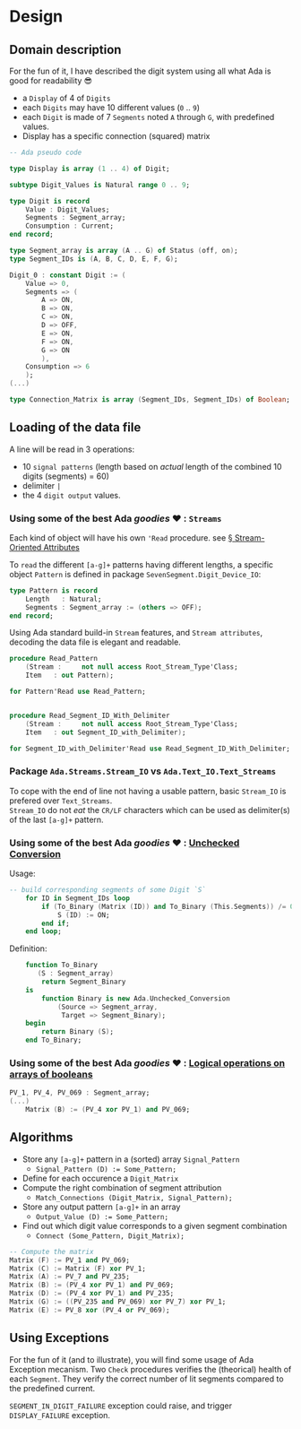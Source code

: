 # Design

## Domain description

For the fun of it, I have described the digit system using all what Ada is good for readability 😎

* a `Display` of 4 of `Digits`
* each `Digits` may have 10 different values (`0` .. `9`)
* each `Digit` is made of 7 `Segments` noted `A` through `G`, with predefined values.
* Display has a specific connection (squared) matrix

```Ada
-- Ada pseudo code

type Display is array (1 .. 4) of Digit;

subtype Digit_Values is Natural range 0 .. 9;

type Digit is record
    Value : Digit_Values;
    Segments : Segment_array;
    Consumption : Current;
end record;

type Segment_array is array (A .. G) of Status (off, on);
type Segment_IDs is (A, B, C, D, E, F, G);

Digit_0 : constant Digit := (
    Value => 0, 
    Segments => (
        A => ON,
        B => ON,
        C => ON,
        D => OFF,
        E => ON,
        F => ON,
        G => ON
        ),
    Consumption => 6
    );
(...)

type Connection_Matrix is array (Segment_IDs, Segment_IDs) of Boolean;

```

## Loading of the data file

A line will be read in 3 operations:

* 10 `signal patterns` (length based on *actual* length of the combined 10 digits (segments) = 60)
* delimiter  `| `
* the 4 `digit output` values.

### Using some of the best Ada *goodies* ❤️ : `Streams`

Each kind of object will have his own `'Read` procedure. see [§ Stream-Oriented Attributes](http://www.ada-auth.org/standards/12rm/html/RM-13-13-2.html)

To `read` the different `[a-g]+` patterns having different lengths, a specific object `Pattern` is defined in package `SevenSegment.Digit_Device_IO`:

```Ada
type Pattern is record
    Length   : Natural;
    Segments : Segment_array := (others => OFF);
end record;
```

Using Ada standard build-in `Stream` features, and `Stream attributes`, decoding the data file is elegant and readable.

```Ada
procedure Read_Pattern
    (Stream :     not null access Root_Stream_Type'Class;
    Item   : out Pattern);

for Pattern'Read use Read_Pattern;


procedure Read_Segment_ID_With_Delimiter
    (Stream :     not null access Root_Stream_Type'Class;
    Item   : out Segment_ID_with_Delimiter);

for Segment_ID_with_Delimiter'Read use Read_Segment_ID_With_Delimiter;
```

### Package `Ada.Streams.Stream_IO` vs `Ada.Text_IO.Text_Streams`
To cope with the end of line not having a usable pattern, basic `Stream_IO` is prefered over `Text_Streams`.<br>
`Stream_IO` do not *eat* the `CR/LF` characters which can be used as delimiter(s) of the last `[a-g]+` pattern.

### Using some of the best Ada *goodies* ❤️ : [Unchecked Conversion](http://www.ada-auth.org/standards/12rm/html/RM-13-9.html)

Usage:

```Ada
-- build corresponding segments of some Digit `S`
    for ID in Segment_IDs loop
        if (To_Binary (Matrix (ID)) and To_Binary (This.Segments)) /= 0 then
            S (ID) := ON;
        end if;
    end loop;
```

Definition:

```Ada
    function To_Binary
       (S : Segment_array)
        return Segment_Binary
    is
        function Binary is new Ada.Unchecked_Conversion 
            (Source => Segment_array, 
             Target => Segment_Binary);
    begin
        return Binary (S);
    end To_Binary;
```

### Using some of the best Ada *goodies* ❤️ : [Logical operations on arrays of booleans](http://www.ada-auth.org/standards/12rm/html/RM-4-5-1.html)


```Ada
PV_1, PV_4, PV_069 : Segment_array;
(...)
    Matrix (B) := (PV_4 xor PV_1) and PV_069;
```

## Algorithms

* Store any `[a-g]+` pattern in a (sorted) array `Signal_Pattern`
  * ```Signal_Pattern (D) := Some_Pattern;```
* Define for each occurence a `Digit_Matrix`
* Compute the right combination of segment attribution
  * `Match_Connections (Digit_Matrix, Signal_Pattern);`
* Store any output pattern `[a-g]+` in an array 
  * `Output_Value (D) := Some_Pattern;`
* Find out which digit value corresponds to a given segment combination
  * `Connect (Some_Pattern, Digit_Matrix);`
  
```Ada
-- Compute the matrix
Matrix (F) := PV_1 and PV_069;
Matrix (C) := Matrix (F) xor PV_1;
Matrix (A) := PV_7 and PV_235;
Matrix (B) := (PV_4 xor PV_1) and PV_069;
Matrix (D) := (PV_4 xor PV_1) and PV_235;
Matrix (G) := ((PV_235 and PV_069) xor PV_7) xor PV_1;
Matrix (E) := PV_8 xor (PV_4 or PV_069);
```

## Using Exceptions

For the fun of it (and to illustrate), you will find some usage of Ada Exception mecanism.
Two `Check` procedures verifies the (theorical) health of each `Segment`.
They verify the correct number of lit segments compared to the predefined current.

`SEGMENT_IN_DIGIT_FAILURE` exception could raise, and trigger `DISPLAY_FAILURE` exception.

